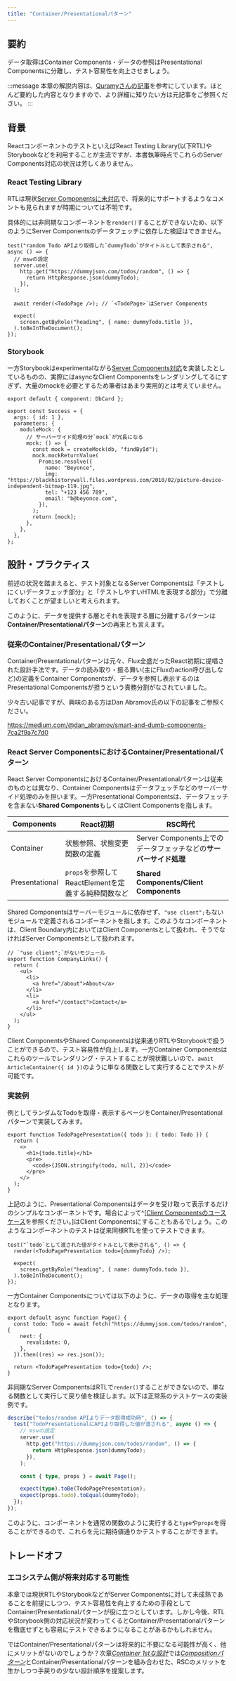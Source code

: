 ```yaml
---
title: "Container/Presentationalパターン"
---
```


## 要約

データ取得はContainer Components・データの参照はPresentational Componentsに分離し、テスト容易性を向上させましょう。

:::message
本章の解説内容は、[Quramyさんの記事](https://quramy.medium.com/react-server-component-%E3%81%AE%E3%83%86%E3%82%B9%E3%83%88%E3%81%A8-container-presentation-separation-7da455d66576)を参考にしています。ほとんど要約した内容となりますので、より詳細に知りたい方は元記事をご参照ください。
:::

## 背景

ReactコンポーネントのテストといえばReact Testing Library(以下RTL)やStorybookなどを利用することが主流ですが、本書執筆時点でこれらのServer Components対応の状況は芳しくありません。

### React Testing Library

RTLは現状[Server Componentsに未対応](https://github.com/testing-library/react-testing-library/issues/1209)で、将来的にサポートするようなコメントも見られますが時期については不明です。

具体的には非同期なコンポーネントを`render()`することができないため、以下のようにServer Componentsのデータフェッチに依存した検証はできません。

```tsx
test("random Todo APIより取得した`dummyTodo`がタイトルとして表示される", async () => {
  // mswの設定
  server.use(
    http.get("https://dummyjson.com/todos/random", () => {
      return HttpResponse.json(dummyTodo);
    }),
  );

  await render(<TodoPage />); // `<TodoPage>`はServer Components

  expect(
    screen.getByRole("heading", { name: dummyTodo.title }),
  ).toBeInTheDocument();
});
```

### Storybook

一方Storybookはexperimentalながら[Server Components対応](https://storybook.js.org/blog/storybook-react-server-components/)を実装したとしているものの、実際にはasyncなClient Componentsをレンダリングしてるにすぎず、大量のmockを必要とするため筆者はあまり実用的とは考えていません。

```tsx
export default { component: DbCard };

export const Success = {
  args: { id: 1 },
  parameters: {
    moduleMock: {
      // サーバーサイド処理の分`mock`が冗長になる
      mock: () => {
        const mock = createMock(db, "findById");
        mock.mockReturnValue(
          Promise.resolve({
            name: "Beyonce",
            img: "https://blackhistorywall.files.wordpress.com/2010/02/picture-device-independent-bitmap-119.jpg",
            tel: "+123 456 789",
            email: "b@beyonce.com",
          }),
        );
        return [mock];
      },
    },
  },
};
```

## 設計・プラクティス

前述の状況を踏まえると、テスト対象となるServer Componentsは「テストしにくいデータフェッチ部分」と「テストしやすいHTMLを表現する部分」で分離しておくことが望ましいと考えられます。

このように、データを提供する層とそれを表現する層に分離するパターンは**Container/Presentationalパターン**の再来とも言えます。

### 従来のContainer/Presentationalパターン

Container/Presentationalパターンは元々、Flux全盛だったReact初期に提唱された設計手法です。データの読み取り・振る舞い(主にFluxのaction呼び出しなど)の定義をContainer Componentsが、データを参照し表示するのはPresentational Componentsが担うという責務分割がなされていました。

少々古い記事ですが、興味のある方はDan Abramov氏の以下の記事をご参照ください。

https://medium.com/@dan_abramov/smart-and-dumb-components-7ca2f9a7c7d0

### React Server ComponentsにおけるContainer/Presentationalパターン

React Server ComponentsにおけるContainer/Presentationalパターンは従来のものとは異なり、Container Componentsはデータフェッチなどのサーバーサイド処理のみを担います。一方Presentational Componentsは、データフェッチを含まない**Shared Components**もしくはClient Componentsを指します。

| Components     | React初期                                           | RSC時代                                                           |
| -------------- | --------------------------------------------------- | ----------------------------------------------------------------- |
| Container      | 状態参照、状態変更関数の定義                        | Server Components上でのデータフェッチなどの**サーバーサイド処理** |
| Presentational | `props`を参照してReactElementを定義する純粋関数など | **Shared Components/Client Components**                           |

Shared Componentsはサーバーモジュールに依存せず、`"use client";`もないモジュールで定義されるコンポーネントを指します。このようなコンポーネントは、Client Boundary内においてはClient Componentsとして扱われ、そうでなければServer Componentsとして扱われます。

```tsx
// `"use client";`がないモジュール
export function CompanyLinks() {
  return (
    <ul>
      <li>
        <a href="/about">About</a>
      </li>
      <li>
        <a href="/contact">Contact</a>
      </li>
    </ul>
  );
}
```

Client ComponentsやShared Componentsは従来通りRTLやStorybookで扱うことができるので、テスト容易性が向上します。一方Container Componentsはこれらのツールでレンダリング・テストすることが現状難しいので、`await ArticleContainer({ id })`のように単なる関数として実行することでテストが可能です。

### 実装例

例としてランダムなTodoを取得・表示するページをContainer/Presentationalパターンで実装してみます。

```tsx
export function TodoPagePresentation({ todo }: { todo: Todo }) {
  return (
    <>
      <h1>{todo.title}</h1>
      <pre>
        <code>{JSON.stringify(todo, null, 2)}</code>
      </pre>
    </>
  );
}
```

上記のように、Presentational Componentsはデータを受け取って表示するだけのシンプルなコンポーネントです。場合によって^[[Client Componentsのユースケース](part_2_client_components_usecase)を参照ください。]はClient Componentsにすることもあるでしょう。このようなコンポーネントのテストは従来同様RTLを使ってテストできます。

```tsx
test("`todo`として渡された値がタイトルとして表示される", () => {
  render(<TodoPagePresentation todo={dummyTodo} />);

  expect(
    screen.getByRole("heading", { name: dummyTodo.todo }),
  ).toBeInTheDocument();
});
```

一方Container Componentsについては以下のように、データの取得を主な処理となります。

```tsx
export default async function Page() {
  const todo: Todo = await fetch("https://dummyjson.com/todos/random", {
    next: {
      revalidate: 0,
    },
  }).then((res) => res.json());

  return <TodoPagePresentation todo={todo} />;
}
```

非同期なServer ComponentsはRTLで`render()`することができないので、単なる関数として実行して戻り値を検証します。以下は正常系のテストケースの実装例です。

```ts
describe("todos/random APIよりデータ取得成功時", () => {
  test("TodoPresentationalにAPIより取得した値が渡される", async () => {
    // mswの設定
    server.use(
      http.get("https://dummyjson.com/todos/random", () => {
        return HttpResponse.json(dummyTodo);
      }),
    );

    const { type, props } = await Page();

    expect(type).toBe(TodoPagePresentation);
    expect(props.todo).toEqual(dummyTodo);
  });
});
```

このように、コンポーネントを通常の関数のように実行すると`type`や`props`を得ることができるので、これらを元に期待値通りかテストすることができます。

## トレードオフ

### エコシステム側が将来対応する可能性

本章では現状RTLやStorybookなどがServer Componentsに対して未成熟であることを前提にしつつ、テスト容易性を向上するための手段としてContainer/Presentationalパターンが役に立つとしています。しかし今後、RTLやStorybook側の対応状況が変わってくるとContainer/Presentationalパターンを徹底せずとも容易にテストできるようになることがあるかもしれません。

ではContainer/Presentationalパターンは将来的に不要になる可能性が高く、他にメリットがないのでしょうか？次章[_Container 1stな設計_](part_2_container_1st_design)では[_Compositionパターン_](part_2_composition_pattern)とContainer/Presentationalパターンを組み合わせた、RSCのメリットを生かしつつ手戻りの少ない設計順序を提案します。
